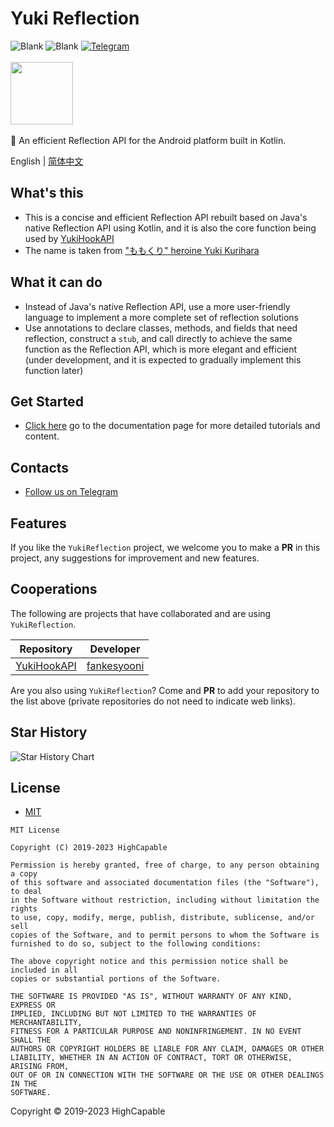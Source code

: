 # Yuki Reflection

![Blank](https://img.shields.io/badge/license-MIT-blue)
![Blank](https://img.shields.io/badge/version-v1.0.1-green)
[![Telegram](https://img.shields.io/badge/Follow-Telegram-blue.svg?logo=telegram)](https://t.me/YukiReflection)
<br/><br/>
<img src="https://github.com/fankes/YukiReflection/blob/master/img-src/icon.png?raw=true" width = "100" height = "100"/>
<br/>
<br/>
🌴️ An efficient Reflection API for the Android platform built in Kotlin.
<br/>

English | [简体中文](https://github.com/fankes/YukiReflection/blob/master/README-zh-CN.md)

## What's this

- This is a concise and efficient Reflection API rebuilt based on Java's native Reflection API using Kotlin, and it is also the core function
  being used by [YukiHookAPI](https://github.com/fankes/YukiHookAPI)
- The name is taken from ["ももくり" heroine Yuki Kurihara](https://www.bilibili.com/bangumi/play/ss5016)

## What it can do

- Instead of Java's native Reflection API, use a more user-friendly language to implement a more complete set of reflection solutions
- Use annotations to declare classes, methods, and fields that need reflection, construct a `stub`, and call directly to achieve the same
  function as the Reflection API, which is more elegant and efficient (under development, and it is expected to gradually implement this function
  later)

## Get Started

- [Click here](https://fankes.github.io/YukiReflection/en/) go to the documentation page for more detailed tutorials and content.

## Contacts

- [Follow us on Telegram](https://t.me/YukiReflection)

## Features

If you like the `YukiReflection` project, we welcome you to make a **PR** in this project, any suggestions for improvement and new features.

## Cooperations

The following are projects that have collaborated and are using `YukiReflection`.

| Repository                                           | Developer                                |
|------------------------------------------------------|------------------------------------------|
| [YukiHookAPI](https://github.com/fankes/YukiHookAPI) | [fankesyooni](https://github.com/fankes) |

Are you also using `YukiReflection`? Come and **PR** to add your repository to the list above (private repositories do not need to indicate web
links).

## Star History

![Star History Chart](https://api.star-history.com/svg?repos=fankes/YukiReflection&type=Date)

## License

- [MIT](https://choosealicense.com/licenses/mit)

```
MIT License

Copyright (C) 2019-2023 HighCapable

Permission is hereby granted, free of charge, to any person obtaining a copy
of this software and associated documentation files (the "Software"), to deal
in the Software without restriction, including without limitation the rights
to use, copy, modify, merge, publish, distribute, sublicense, and/or sell
copies of the Software, and to permit persons to whom the Software is
furnished to do so, subject to the following conditions:

The above copyright notice and this permission notice shall be included in all
copies or substantial portions of the Software.

THE SOFTWARE IS PROVIDED "AS IS", WITHOUT WARRANTY OF ANY KIND, EXPRESS OR
IMPLIED, INCLUDING BUT NOT LIMITED TO THE WARRANTIES OF MERCHANTABILITY,
FITNESS FOR A PARTICULAR PURPOSE AND NONINFRINGEMENT. IN NO EVENT SHALL THE
AUTHORS OR COPYRIGHT HOLDERS BE LIABLE FOR ANY CLAIM, DAMAGES OR OTHER
LIABILITY, WHETHER IN AN ACTION OF CONTRACT, TORT OR OTHERWISE, ARISING FROM,
OUT OF OR IN CONNECTION WITH THE SOFTWARE OR THE USE OR OTHER DEALINGS IN THE
SOFTWARE.
```

Copyright © 2019-2023 HighCapable